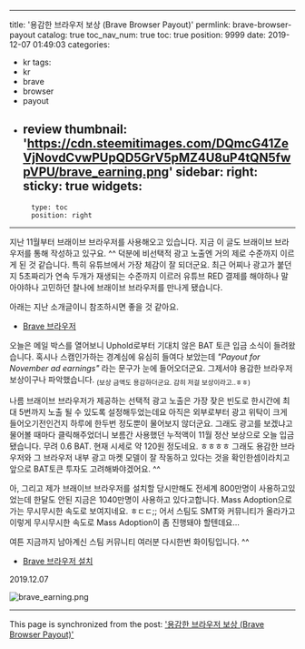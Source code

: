 
---
title: '용감한 브라우저 보상 (Brave Browser Payout)'
permlink: brave-browser-payout
catalog: true
toc_nav_num: true
toc: true
position: 9999
date: 2019-12-07 01:49:03
categories:
- kr
tags:
- kr
- brave
- browser
- payout
- review
thumbnail: 'https://cdn.steemitimages.com/DQmcG41ZeVjNovdCvwPUpQD5GrV5pMZ4U8uP4tQN5fwpVPU/brave_earning.png'
sidebar:
    right:
        sticky: true
widgets:
    -
        type: toc
        position: right
---


지난 11월부터 브래이브 브라우저를 사용해오고 있습니다. 지금 이 글도 브래이브 브라우저를 통해 작성하고 있구요. ^^ 덕분에 비선택적 광고 노출엔 거의 제로 수준까지 이르게 된 것 같습니다. 특히 유튜브에서 가장 체감이 잘 되더군요. 최근 어찌나 광고가 붙던지 5초짜리가 연속 두개가 재생되는 수준까지 이르러 유튜브 RED 결제를 해야하나 말아야하나 고민하던 찰나에 브래이브 브라우저를 만나게 됐습니다.

아래는 지난 소개글이니 참조하시면 좋을 것 같아요.

* [Brave 브라우저](https://steemit.com/hive-196917/@jaydih/brave)

오늘은 메일 박스를 열어보니 Uphold로부터 기대치 않은 BAT 토큰 입금 소식이 들려왔습니다. 혹시나 스캠인가하는 경계심에 유심히 들여다 보았는데 *"Payout for November ad earnings"* 라는 문구가 눈에 들어오더군요. 그제서야 용감한 브라우저 보상이구나 파악했습니다. <sub>(보상 금액도 용감하더군요. 감히 저걸 보상이라고..ㅎㅎ)</sub>

나름 브래이브 브라우저가 제공하는 선택적 광고 노출은 가장 잦은 빈도로 한시간에 최대 5번까지 노출 될 수 있도록 설정해두었는데요 아직은 외부로부터 광고 위탁이 크게 들어오기전인건지 하루에 한두번 정도뿐이 물어보지 않더군요. 그래도 광고를 보겠냐고 물어볼 때마다 클릭해주었더니 보름간 사용했던 누적액이 11월 정산 보상으로 오늘 입금됐습니다. 무려 0.6 BAT. 현재 시세로 약 120원 정도네요. ㅎㅎㅎㅎ 그래도 용감한 브라우저와 그 브라우저 내부 광고 마켓 모델이 잘 작동하고 있다는 것을 확인한셈이라치고 앞으로 BAT토큰 투자도 고려해봐야겠어요. ^^

아, 그리고 제가 브래이브 브라우저를 설치할 당시만해도 전세계 800만명이 사용하고있었는데 한달도 안된 지금은 1040만명이 사용하고 있다고합니다. Mass Adoption으로가는 무시무시한 속도로 보여지네요. ㅎㄷㄷ;; 어서 스팀도 SMT와 커뮤니티가 올라가고 이렇게 무시무시한 속도로 Mass Adoption이 좀 진행돼야 할텐데요... 

여튼 지금까지 남아계신 스팀 커뮤니티 여러분 다시한번 화이팅입니다. ^^

* [Brave 브라우저 설치](https://brave.com/jay146)

2019.12.07

![brave_earning.png](https://cdn.steemitimages.com/DQmcG41ZeVjNovdCvwPUpQD5GrV5pMZ4U8uP4tQN5fwpVPU/brave_earning.png)

- - -

This page is synchronized from the post: ['용감한 브라우저 보상 (Brave Browser Payout)'](https://steemit.com/@jaydih/brave-browser-payout)
